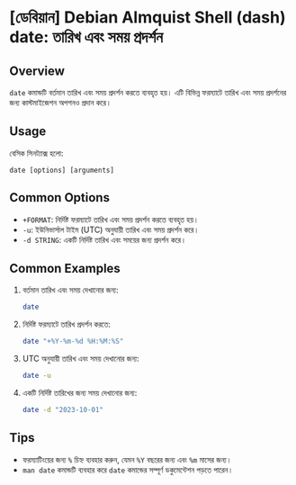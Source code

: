 # [ডেবিয়ান] Debian Almquist Shell (dash) date: তারিখ এবং সময় প্রদর্শন

## Overview
`date` কমান্ডটি বর্তমান তারিখ এবং সময় প্রদর্শন করতে ব্যবহৃত হয়। এটি বিভিন্ন ফরম্যাটে তারিখ এবং সময় প্রদর্শনের জন্য কাস্টমাইজেশন অপশনও প্রদান করে।

## Usage
বেসিক সিনট্যাক্স হলো:
```
date [options] [arguments]
```

## Common Options
- `+FORMAT`: নির্দিষ্ট ফরম্যাটে তারিখ এবং সময় প্রদর্শন করতে ব্যবহৃত হয়।
- `-u`: ইউনিভার্সাল টাইম (UTC) অনুযায়ী তারিখ এবং সময় প্রদর্শন করে।
- `-d STRING`: একটি নির্দিষ্ট তারিখ এবং সময়ের জন্য প্রদর্শন করে।

## Common Examples
1. বর্তমান তারিখ এবং সময় দেখানোর জন্য:
   ```bash
   date
   ```

2. নির্দিষ্ট ফরম্যাটে তারিখ প্রদর্শন করতে:
   ```bash
   date "+%Y-%m-%d %H:%M:%S"
   ```

3. UTC অনুযায়ী তারিখ এবং সময় দেখানোর জন্য:
   ```bash
   date -u
   ```

4. একটি নির্দিষ্ট তারিখের জন্য সময় দেখানোর জন্য:
   ```bash
   date -d "2023-10-01"
   ```

## Tips
- ফরম্যাটিংয়ের জন্য `%` চিহ্ন ব্যবহার করুন, যেমন `%Y` বছরের জন্য এবং `%m` মাসের জন্য।
- `man date` কমান্ডটি ব্যবহার করে `date` কমান্ডের সম্পূর্ণ ডকুমেন্টেশন পড়তে পারেন।
